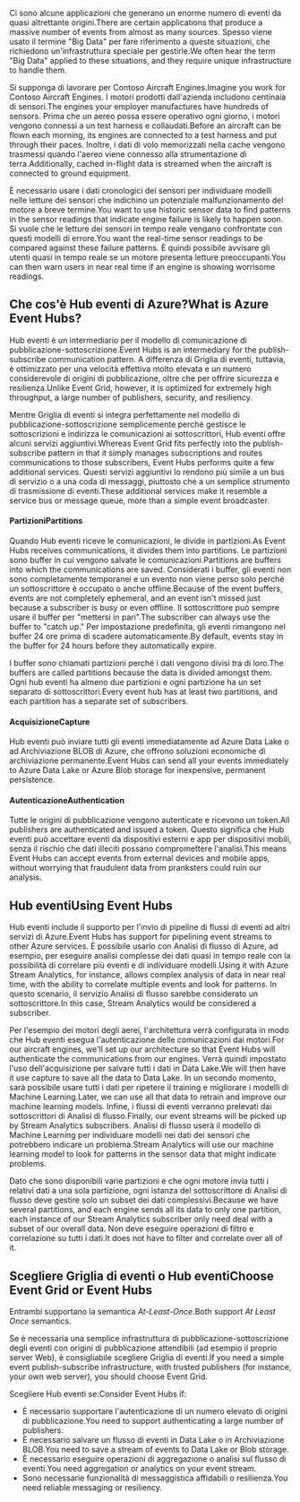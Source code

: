 <span data-ttu-id="9aa37-101">Ci sono alcune applicazioni che generano un enorme numero di eventi da quasi altrettante origini.</span><span class="sxs-lookup"><span data-stu-id="9aa37-101">There are certain applications that produce a massive number of events from almost as many sources.</span></span> <span data-ttu-id="9aa37-102">Spesso viene usato il termine "Big Data" per fare riferimento a queste situazioni, che richiedono un'infrastruttura speciale per gestirle.</span><span class="sxs-lookup"><span data-stu-id="9aa37-102">We often hear the term "Big Data" applied to these situations, and they require unique infrastructure to handle them.</span></span>

<span data-ttu-id="9aa37-103">Si supponga di lavorare per Contoso Aircraft Engines.</span><span class="sxs-lookup"><span data-stu-id="9aa37-103">Imagine you work for Contoso Aircraft Engines.</span></span> <span data-ttu-id="9aa37-104">I motori prodotti dall'azienda includono centinaia di sensori.</span><span class="sxs-lookup"><span data-stu-id="9aa37-104">The engines your employer manufactures have hundreds of sensors.</span></span> <span data-ttu-id="9aa37-105">Prima che un aereo possa essere operativo ogni giorno, i motori vengono connessi a un test harness e collaudati.</span><span class="sxs-lookup"><span data-stu-id="9aa37-105">Before an aircraft can be flown each morning, its engines are connected to a test harness and put through their paces.</span></span> <span data-ttu-id="9aa37-106">Inoltre, i dati di volo memorizzati nella cache vengono trasmessi quando l'aereo viene connesso alla strumentazione di terra.</span><span class="sxs-lookup"><span data-stu-id="9aa37-106">Additionally, cached in-flight data is streamed when the aircraft is connected to ground equipment.</span></span>

<span data-ttu-id="9aa37-107">È necessario usare i dati cronologici dei sensori per individuare modelli nelle letture dei sensori che indichino un potenziale malfunzionamento del motore a breve termine.</span><span class="sxs-lookup"><span data-stu-id="9aa37-107">You want to use historic sensor data to find patterns in the sensor readings that indicate engine failure is likely to happen soon.</span></span> <span data-ttu-id="9aa37-108">Si vuole che le letture dei sensori in tempo reale vengano confrontate con questi modelli di errore.</span><span class="sxs-lookup"><span data-stu-id="9aa37-108">You want the real-time sensor readings to be compared against these failure patterns.</span></span> <span data-ttu-id="9aa37-109">È quindi possibile avvisare gli utenti quasi in tempo reale se un motore presenta letture preoccupanti.</span><span class="sxs-lookup"><span data-stu-id="9aa37-109">You can then warn users in near real time if an engine is showing worrisome readings.</span></span>

## <a name="what-is-azure-event-hubs"></a><span data-ttu-id="9aa37-110">Che cos'è Hub eventi di Azure?</span><span class="sxs-lookup"><span data-stu-id="9aa37-110">What is Azure Event Hubs?</span></span>

<span data-ttu-id="9aa37-111">Hub eventi è un intermediario per il modello di comunicazione di pubblicazione-sottoscrizione.</span><span class="sxs-lookup"><span data-stu-id="9aa37-111">Event Hubs is an intermediary for the publish-subscribe communication pattern.</span></span> <span data-ttu-id="9aa37-112">A differenza di Griglia di eventi, tuttavia, è ottimizzato per una velocità effettiva molto elevata e un numero considerevole di origini di pubblicazione, oltre che per offrire sicurezza e resilienza.</span><span class="sxs-lookup"><span data-stu-id="9aa37-112">Unlike Event Grid, however, it is optimized for extremely high throughput, a large number of publishers, security, and resiliency.</span></span>

<span data-ttu-id="9aa37-113">Mentre Griglia di eventi si integra perfettamente nel modello di pubblicazione-sottoscrizione semplicemente perché gestisce le sottoscrizioni e indirizza le comunicazioni ai sottoscrittori, Hub eventi offre alcuni servizi aggiuntivi.</span><span class="sxs-lookup"><span data-stu-id="9aa37-113">Whereas Event Grid fits perfectly into the publish-subscribe pattern in that it simply manages subscriptions and routes communications to those subscribers, Event Hubs performs quite a few additional services.</span></span> <span data-ttu-id="9aa37-114">Questi servizi aggiuntivi lo rendono più simile a un bus di servizio o a una coda di messaggi, piuttosto che a un semplice strumento di trasmissione di eventi.</span><span class="sxs-lookup"><span data-stu-id="9aa37-114">These additional services make it resemble a service bus or message queue, more than a simple event broadcaster.</span></span>

#### <a name="partitions"></a><span data-ttu-id="9aa37-115">Partizioni</span><span class="sxs-lookup"><span data-stu-id="9aa37-115">Partitions</span></span> ####
<span data-ttu-id="9aa37-116">Quando Hub eventi riceve le comunicazioni, le divide in partizioni.</span><span class="sxs-lookup"><span data-stu-id="9aa37-116">As Event Hubs receives communications, it divides them into partitions.</span></span> <span data-ttu-id="9aa37-117">Le partizioni sono buffer in cui vengono salvate le comunicazioni.</span><span class="sxs-lookup"><span data-stu-id="9aa37-117">Partitions are buffers into which the communications are saved.</span></span> <span data-ttu-id="9aa37-118">Considerati i buffer, gli eventi non sono completamente temporanei e un evento non viene perso solo perché un sottoscrittore è occupato o anche offline.</span><span class="sxs-lookup"><span data-stu-id="9aa37-118">Because of the event buffers, events are not completely ephemeral, and an event isn't missed just because a subscriber is busy or even offline.</span></span> <span data-ttu-id="9aa37-119">Il sottoscrittore può sempre usare il buffer per "mettersi in pari".</span><span class="sxs-lookup"><span data-stu-id="9aa37-119">The subscriber can always use the buffer to "catch up."</span></span> <span data-ttu-id="9aa37-120">Per impostazione predefinita, gli eventi rimangono nel buffer 24 ore prima di scadere automaticamente.</span><span class="sxs-lookup"><span data-stu-id="9aa37-120">By default, events stay in the buffer for 24 hours before they automatically expire.</span></span>

<span data-ttu-id="9aa37-121">I buffer sono chiamati partizioni perché i dati vengono divisi tra di loro.</span><span class="sxs-lookup"><span data-stu-id="9aa37-121">The buffers are called partitions because the data is divided amongst them.</span></span> <span data-ttu-id="9aa37-122">Ogni hub eventi ha almeno due partizioni e ogni partizione ha un set separato di sottoscrittori.</span><span class="sxs-lookup"><span data-stu-id="9aa37-122">Every event hub has at least two partitions, and each partition has a separate set of subscribers.</span></span>

#### <a name="capture"></a><span data-ttu-id="9aa37-123">Acquisizione</span><span class="sxs-lookup"><span data-stu-id="9aa37-123">Capture</span></span> ####
<span data-ttu-id="9aa37-124">Hub eventi può inviare tutti gli eventi immediatamente ad Azure Data Lake o ad Archiviazione BLOB di Azure, che offrono soluzioni economiche di archiviazione permanente.</span><span class="sxs-lookup"><span data-stu-id="9aa37-124">Event Hubs can send all your events immediately to Azure Data Lake or Azure Blob storage for inexpensive, permanent persistence.</span></span>

#### <a name="authentication"></a><span data-ttu-id="9aa37-125">Autenticazione</span><span class="sxs-lookup"><span data-stu-id="9aa37-125">Authentication</span></span> ####
<span data-ttu-id="9aa37-126">Tutte le origini di pubblicazione vengono autenticate e ricevono un token.</span><span class="sxs-lookup"><span data-stu-id="9aa37-126">All publishers are authenticated and issued a token.</span></span> <span data-ttu-id="9aa37-127">Questo significa che Hub eventi può accettare eventi da dispositivi esterni e app per dispositivi mobili, senza il rischio che dati illeciti possano compromettere l'analisi.</span><span class="sxs-lookup"><span data-stu-id="9aa37-127">This means Event Hubs can accept events from external devices and mobile apps, without worrying that fraudulent data from pranksters could ruin our analysis.</span></span> 

## <a name="using-event-hubs"></a><span data-ttu-id="9aa37-128">Hub eventi</span><span class="sxs-lookup"><span data-stu-id="9aa37-128">Using Event Hubs</span></span>

<span data-ttu-id="9aa37-129">Hub eventi include il supporto per l'invio di pipeline di flussi di eventi ad altri servizi di Azure.</span><span class="sxs-lookup"><span data-stu-id="9aa37-129">Event Hubs has support for pipelining event streams to other Azure services.</span></span> <span data-ttu-id="9aa37-130">È possibile usarlo con Analisi di flusso di Azure, ad esempio, per eseguire analisi complesse dei dati quasi in tempo reale con la possibilità di correlare più eventi e di individuare modelli.</span><span class="sxs-lookup"><span data-stu-id="9aa37-130">Using it with Azure Stream Analytics, for instance, allows complex analysis of data in near real time, with the ability to correlate multiple events and look for patterns.</span></span> <span data-ttu-id="9aa37-131">In questo scenario, il servizio Analisi di flusso sarebbe considerato un sottoscrittore.</span><span class="sxs-lookup"><span data-stu-id="9aa37-131">In this case, Stream Analytics would be considered a subscriber.</span></span>

<span data-ttu-id="9aa37-132">Per l'esempio dei motori degli aerei, l'architettura verrà configurata in modo che Hub eventi esegua l'autenticazione delle comunicazioni dai motori.</span><span class="sxs-lookup"><span data-stu-id="9aa37-132">For our aircraft engines, we'll set up our architecture so that Event Hubs will authenticate the communications from our engines.</span></span> <span data-ttu-id="9aa37-133">Verrà quindi impostato l'uso dell'acquisizione per salvare tutti i dati in Data Lake.</span><span class="sxs-lookup"><span data-stu-id="9aa37-133">We will then have it use capture to save all the data to Data Lake.</span></span> <span data-ttu-id="9aa37-134">In un secondo momento, sarà possibile usare tutti i dati per ripetere il training e migliorare i modelli di Machine Learning.</span><span class="sxs-lookup"><span data-stu-id="9aa37-134">Later, we can use all that data to retrain and improve our machine learning models.</span></span> <span data-ttu-id="9aa37-135">Infine, i flussi di eventi verranno prelevati dai sottoscrittori di Analisi di flusso.</span><span class="sxs-lookup"><span data-stu-id="9aa37-135">Finally, our event streams will be picked up by Stream Analytics subscribers.</span></span> <span data-ttu-id="9aa37-136">Analisi di flusso userà il modello di Machine Learning per individuare modelli nei dati dei sensori che potrebbero indicare un problema.</span><span class="sxs-lookup"><span data-stu-id="9aa37-136">Stream Analytics will use our machine learning model to look for patterns in the sensor data that might indicate problems.</span></span>

<span data-ttu-id="9aa37-137">Dato che sono disponibili varie partizioni e che ogni motore invia tutti i relativi dati a una sola partizione, ogni istanza del sottoscrittore di Analisi di flusso deve gestire solo un subset dei dati complessivi.</span><span class="sxs-lookup"><span data-stu-id="9aa37-137">Because we have several partitions, and each engine sends all its data to only one partition, each instance of our Stream Analytics subscriber only need deal with a subset of our overall data.</span></span> <span data-ttu-id="9aa37-138">Non deve eseguire operazioni di filtro e correlazione su tutti i dati.</span><span class="sxs-lookup"><span data-stu-id="9aa37-138">It does not have to filter and correlate over all of it.</span></span>

## <a name="choose-event-grid-or-event-hubs"></a><span data-ttu-id="9aa37-139">Scegliere Griglia di eventi o Hub eventi</span><span class="sxs-lookup"><span data-stu-id="9aa37-139">Choose Event Grid or Event Hubs</span></span>

<span data-ttu-id="9aa37-140">Entrambi supportano la semantica *At-Least-Once*.</span><span class="sxs-lookup"><span data-stu-id="9aa37-140">Both support *At Least Once* semantics.</span></span>

<span data-ttu-id="9aa37-141">Se è necessaria una semplice infrastruttura di pubblicazione-sottoscrizione degli eventi con origini di pubblicazione attendibili (ad esempio il proprio server Web), è consigliabile scegliere Griglia di eventi.</span><span class="sxs-lookup"><span data-stu-id="9aa37-141">If you need a simple event publish-subscribe infrastructure, with trusted publishers (for instance, your own web server), you should choose Event Grid.</span></span>

<span data-ttu-id="9aa37-142">Scegliere Hub eventi se:</span><span class="sxs-lookup"><span data-stu-id="9aa37-142">Consider Event Hubs if:</span></span>
* <span data-ttu-id="9aa37-143">È necessario supportare l'autenticazione di un numero elevato di origini di pubblicazione.</span><span class="sxs-lookup"><span data-stu-id="9aa37-143">You need to support authenticating a large number of publishers.</span></span>
* <span data-ttu-id="9aa37-144">È necessario salvare un flusso di eventi in Data Lake o in Archiviazione BLOB.</span><span class="sxs-lookup"><span data-stu-id="9aa37-144">You need to save a stream of events to Data Lake or Blob storage.</span></span>
* <span data-ttu-id="9aa37-145">È necessario eseguire operazioni di aggregazione o analisi sul flusso di eventi.</span><span class="sxs-lookup"><span data-stu-id="9aa37-145">You need aggregation or analytics on your event stream.</span></span>
* <span data-ttu-id="9aa37-146">Sono necessarie funzionalità di messaggistica affidabili o resilienza.</span><span class="sxs-lookup"><span data-stu-id="9aa37-146">You need reliable messaging or resiliency.</span></span> 